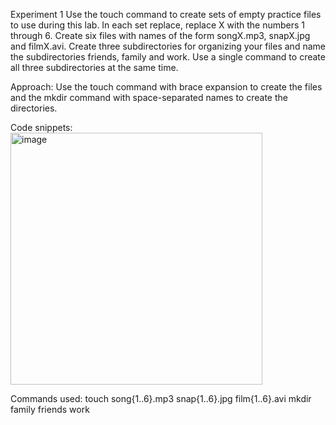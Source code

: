 Experiment 1 
Use the touch command to create sets of empty practice files to use during this lab. In each set replace, replace X with the numbers 1 through 6. Create six files with names of 
the form songX.mp3, snapX.jpg and filmX.avi. Create three subdirectories for organizing your files and name the subdirectories friends, family and work. Use a single command to 
create all three subdirectories at the same time. 

Approach:
Use the touch command with brace expansion to create the files and the mkdir command with space-separated names to create the directories.

Code snippets:
<img width="403" alt="image" src="https://github.com/user-attachments/assets/ad463e58-86d8-4f2b-9ccf-fbab3aab6b0f" />

Commands used:
touch song{1..6}.mp3 snap{1..6}.jpg film{1..6}.avi
mkdir family friends work

